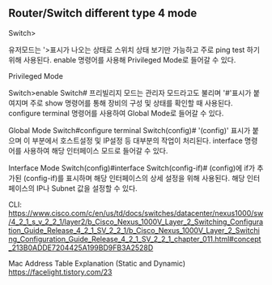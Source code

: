 ## Router/Switch different type 4 mode

Switch>


유저모드는 '>표시가 나오는 상태로 스위치 상태 보기만 가능하고 주로 ping test 하기 위해 사용된다.
enable 명령어를 사용해 Privileged Mode로 들어갈 수 있다.


Privileged Mode

Switch>enable
Switch#
프리빌리지 모드는 관리자 모드라고도 불리며 '#'표시가 붙여지며 주로 show 명령어를 통해 장비의 구성 및 상태를 확인할 때 사용된다.
configure terminal 명령어를 사용하여 Global Mode로 들어갈 수 있다.

Global Mode
Switch#configure terminal
Switch(config)#
'(config)' 표시가 붙으며 이 부분에서 호스트설정 및 IP설정 등 대부분의 작업이 처리된다.
interface 명령어를 사용하여 해당 인터페이스 모드로 들어갈 수 있다.

Interface Mode
Switch(config)#interface
Switch(config-if)#
(config)에 if가 추가된 (config-if)를 표시하며 해당 인터페이스의 상세 설정을 위해 사용된다.
해당 인터페이스의 IP나 Subnet 값을 설정할 수 있다. 

CLI: https://www.cisco.com/c/en/us/td/docs/switches/datacenter/nexus1000/sw/4_2_1_s_v_2_2_1/layer2/b_Cisco_Nexus_1000V_Layer_2_Switching_Configuration_Guide_Release_4_2_1_SV_2_2_1/b_Cisco_Nexus_1000V_Layer_2_Switching_Configuration_Guide_Release_4_2_1_SV_2_2_1_chapter_011.html#concept_213B0ADDE7204425A199BD9FB3A2528D

Mac Address Table Explanation (Static and Dynamic)
https://facelight.tistory.com/23
